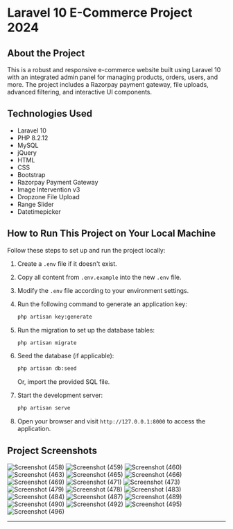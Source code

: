# Laravel 10 E-Commerce Project 2024

## About the Project
This is a robust and responsive e-commerce website built using Laravel 10 with an integrated admin panel for managing products, orders, users, and more. The project includes a Razorpay payment gateway, file uploads, advanced filtering, and interactive UI components.

## Technologies Used
- Laravel 10
- PHP 8.2.12
- MySQL
- jQuery
- HTML
- CSS
- Bootstrap
- Razorpay Payment Gateway
- Image Intervention v3
- Dropzone File Upload
- Range Slider
- Datetimepicker

## How to Run This Project on Your Local Machine
Follow these steps to set up and run the project locally:

1. Create a `.env` file if it doesn't exist.
2. Copy all content from `.env.example` into the new `.env` file.
3. Modify the `.env` file according to your environment settings.
4. Run the following command to generate an application key:
   ```bash
   php artisan key:generate
   ```
5. Run the migration to set up the database tables:
   ```bash
   php artisan migrate
   ```
6. Seed the database (if applicable):
   ```bash
   php artisan db:seed
   ```
   Or, import the provided SQL file.

7. Start the development server:
   ```bash
   php artisan serve
   ```
8. Open your browser and visit `http://127.0.0.1:8000` to access the application.

## Project Screenshots
![Screenshot (458)](https://github.com/user-attachments/assets/c1f19636-58e7-434d-a5d8-bcd60164037f)
![Screenshot (459)](https://github.com/user-attachments/assets/9c9725d3-3dae-405a-a8df-b26982613719)
![Screenshot (460)](https://github.com/user-attachments/assets/6de70db5-73ad-4c85-bdd0-4fc364693db0)
![Screenshot (463)](https://github.com/user-attachments/assets/3ebd7585-189e-4b30-b266-608b3e79844b)
![Screenshot (465)](https://github.com/user-attachments/assets/37eec135-7c61-4642-9f09-2c933e584119)
![Screenshot (466)](https://github.com/user-attachments/assets/08a91b90-65c2-4629-a445-e8b0f67d65ff)
![Screenshot (469)](https://github.com/user-attachments/assets/8b81524c-a604-45b6-9e61-01e40fc459b7)
![Screenshot (471)](https://github.com/user-attachments/assets/441a83de-167f-4825-967c-415fe4fa5a28)
![Screenshot (473)](https://github.com/user-attachments/assets/f7be70f7-ec35-4efa-9bfe-ce43b1cc87a1)
![Screenshot (479)](https://github.com/user-attachments/assets/6fdac0ec-ce0c-4734-ad08-40b5e0df711d)
![Screenshot (478)](https://github.com/user-attachments/assets/11e84ac6-0443-4a58-ab7a-b7534d307eb4)
![Screenshot (483)](https://github.com/user-attachments/assets/f1d5b2b5-292c-4643-b0d0-b3a48efe5ddb)
![Screenshot (484)](https://github.com/user-attachments/assets/96995e67-c0bb-45b8-9317-5ee700a5e4f7)
![Screenshot (487)](https://github.com/user-attachments/assets/b7aaf8be-046f-4011-8cd8-72a2b032ec53)
![Screenshot (489)](https://github.com/user-attachments/assets/ed8c15ae-876f-417c-b94c-cd5880808107)
![Screenshot (490)](https://github.com/user-attachments/assets/815d69a7-bff5-4d29-abd6-a927840f61bf)
![Screenshot (492)](https://github.com/user-attachments/assets/2c03221f-cdc7-4c46-8724-97b170aebdb5)
![Screenshot (495)](https://github.com/user-attachments/assets/fa762902-7155-43c7-a0fc-18a327f7015f)
![Screenshot (496)](https://github.com/user-attachments/assets/f8616446-f0eb-48fd-a571-01dae6521107)

---
